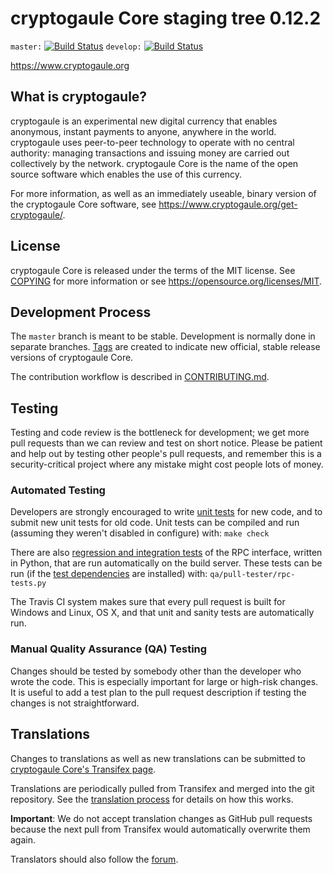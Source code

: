 cryptogaule Core staging tree 0.12.2
===============================

`master:` [![Build Status](https://travis-ci.org/BitcoinSolution/CryptoGauleDash.svg?branch=master)](https://travis-ci.org/BitcoinSolution/CryptoGauleDash) `develop:` [![Build Status](https://travis-ci.org/BitcoinSolution/CryptoGauleDash.svg?branch=develop)](https://travis-ci.org/BitcoinSolution/CryptoGauleDash/branches)

https://www.cryptogaule.org


What is cryptogaule?
----------------

cryptogaule is an experimental new digital currency that enables anonymous, instant
payments to anyone, anywhere in the world. cryptogaule uses peer-to-peer technology
to operate with no central authority: managing transactions and issuing money
are carried out collectively by the network. cryptogaule Core is the name of the open
source software which enables the use of this currency.

For more information, as well as an immediately useable, binary version of
the cryptogaule Core software, see https://www.cryptogaule.org/get-cryptogaule/.


License
-------

cryptogaule Core is released under the terms of the MIT license. See [COPYING](COPYING) for more
information or see https://opensource.org/licenses/MIT.

Development Process
-------------------

The `master` branch is meant to be stable. Development is normally done in separate branches.
[Tags](https://github.com/BitcoinSolution/CryptoGauleDash/tags) are created to indicate new official,
stable release versions of cryptogaule Core.

The contribution workflow is described in [CONTRIBUTING.md](CONTRIBUTING.md).

Testing
-------

Testing and code review is the bottleneck for development; we get more pull
requests than we can review and test on short notice. Please be patient and help out by testing
other people's pull requests, and remember this is a security-critical project where any mistake might cost people
lots of money.

### Automated Testing

Developers are strongly encouraged to write [unit tests](/doc/unit-tests.md) for new code, and to
submit new unit tests for old code. Unit tests can be compiled and run
(assuming they weren't disabled in configure) with: `make check`

There are also [regression and integration tests](/qa) of the RPC interface, written
in Python, that are run automatically on the build server.
These tests can be run (if the [test dependencies](/qa) are installed) with: `qa/pull-tester/rpc-tests.py`

The Travis CI system makes sure that every pull request is built for Windows
and Linux, OS X, and that unit and sanity tests are automatically run.

### Manual Quality Assurance (QA) Testing

Changes should be tested by somebody other than the developer who wrote the
code. This is especially important for large or high-risk changes. It is useful
to add a test plan to the pull request description if testing the changes is
not straightforward.

Translations
------------

Changes to translations as well as new translations can be submitted to
[cryptogaule Core's Transifex page](https://www.transifex.com/projects/p/cryptogaule/).

Translations are periodically pulled from Transifex and merged into the git repository. See the
[translation process](doc/translation_process.md) for details on how this works.

**Important**: We do not accept translation changes as GitHub pull requests because the next
pull from Transifex would automatically overwrite them again.

Translators should also follow the [forum](https://www.cryptogaule.org/forum/topic/cryptogaule-worldwide-collaboration.88/).
